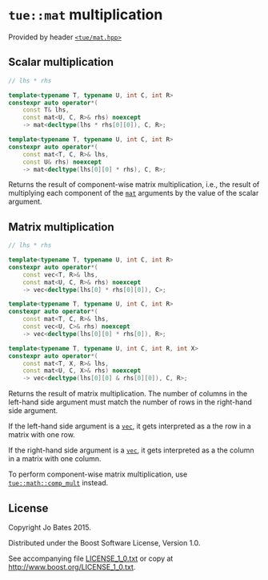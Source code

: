 `tue::mat` multiplication
=========================
Provided by header [`<tue/mat.hpp>`](../../headers/mat.md)

Scalar multiplication
---------------------
```c++
// lhs * rhs

template<typename T, typename U, int C, int R>
constexpr auto operator*(
    const T& lhs,
	const mat<U, C, R>& rhs) noexcept
    -> mat<decltype(lhs * rhs[0][0]), C, R>;

template<typename T, typename U, int C, int R>
constexpr auto operator*(
    const mat<T, C, R>& lhs,
	const U& rhs) noexcept
    -> mat<decltype(lhs[0][0] * rhs), C, R>;
```

Returns the result of component-wise matrix multiplication, i.e., the result of
multiplying each component of the [`mat`](../../headers/mat.md) arguments by the
value of the scalar argument.

Matrix multiplication
---------------------
```c++
// lhs * rhs

template<typename T, typename U, int C, int R>
constexpr auto operator*(
    const vec<T, R>& lhs,
	const mat<U, C, R>& rhs) noexcept
    -> vec<decltype(lhs[0] * rhs[0][0]), C>;

template<typename T, typename U, int C, int R>
constexpr auto operator*(
    const mat<T, C, R>& lhs,
	const vec<U, C>& rhs) noexcept
    -> vec<decltype(lhs[0][0] * rhs[0]), R>;

template<typename T, typename U, int C, int R, int X>
constexpr auto operator*(
    const mat<T, X, R>& lhs,
	const mat<U, C, X>& rhs) noexcept
	-> vec<decltype(lhs[0][0] & rhs[0][0]), C, R>;
```

Returns the result of matrix multiplication. The number of columns in the
left-hand side argument must match the number of rows in the right-hand side
argument.

If the left-hand side argument is a [`vec`](../../headers/vec.md), it gets
interpreted as a the row in a matrix with one row.

If the right-hand side argument is a [`vec`](../../headers/vec.md), it gets
interpreted as a the column in a matrix with one column.

To perform component-wise matrix multiplication, use
[`tue::math::comp_mult`](../../functions/math/comp_mult.md) instead.

License
-------
Copyright Jo Bates 2015.

Distributed under the Boost Software License, Version 1.0.

See accompanying file [LICENSE_1_0.txt](../../../LICENSE_1_0.txt) or copy at
http://www.boost.org/LICENSE_1_0.txt.
